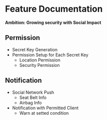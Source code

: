 # Feature Documentation

**Ambition: Growing security with Social Impact**

## Permission

- Secret Key Generation
- Permission Setup for Each Secret Key
  - Location Permission
  - Security Permission

## Notification

- Social Network Push
  - Seat Belt Info
  - Airbag Info
- Notification with Permitted Client
  - Warn at setted condition